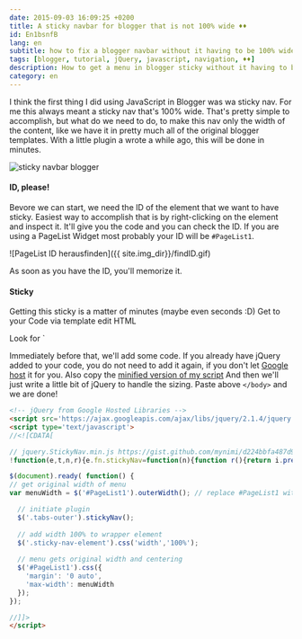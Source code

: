 ```yaml
---
date: 2015-09-03 16:09:25 +0200
title: A sticky navbar for blogger that is not 100% wide ♦♦
id: En1bsnfB
lang: en
subtitle: how to fix a blogger navbar without it having to be 100% wide.
tags: [blogger, tutorial, jQuery, javascript, navigation, ♦♦]
description: How to get a menu in blogger sticky without it having to be 100% wide.
category: en
---
```

I think the first thing I did using JavaScript in Blogger was wa sticky nav. For me this always meant a sticky nav that's 100% wide. That's pretty simple to accomplish, but what do we need to do, to make this nav only the width of the content, like we have it in pretty much all of the original blogger templates. With a little plugin a wrote a while ago, this will be done in minutes.
<!-- more --> 
![sticky navbar blogger]({{site.img_dir}}/fixedscroll.gif)

#### ID, please!
Bevore we can start, we need the ID of the element that we want to have sticky. Easiest way to accomplish that is by right-clicking on the element and inspect it. It'll give you the code and you can check the ID. If you are using a PageList Widget most probably your ID will be `#PageList1`.

![PageList ID herausfinden]({{ site.img_dir}}/findID.gif)

As soon as you have the ID, you'll memorize it.

#### Sticky
Getting this sticky is a matter of minutes (maybe even seconds :D) Get to your Code via template edit HTML

Look for `</body>

Immediately before that, we'll add some code.
If you already have jQuery added to your code, you do not need to add it again, if you don't let [Google host]((https://developers.google.com/speed/libraries/?hl=en#jquery)) it for you. Also copy the [minified version of my script](https://gist.github.com/mynimi/d224bbfa487d97102bde#file-jquery-stickynav-min-js)
And then we'll just write a little bit of jQuery to handle the sizing. Paste above `</body>` and we are done!

```html
<!-- jQuery from Google Hosted Libraries -->
<script src='https://ajax.googleapis.com/ajax/libs/jquery/2.1.4/jquery.min.js'/>
<script type='text/javascript'>
//<![CDATA[

// jquery.StickyNav.min.js https://gist.github.com/mynimi/d224bbfa487d97102bde
!function(e,t,n,r){e.fn.stickyNav=function(n){function r(){return i.prev("div").css("height",i.height()),windowTop=e(t).scrollTop(),i.css({position:windowTop>o?"fixed":"absolute",top:0,left:0})}n=e.extend({wrapperClass:"sticky-nav-wrapper",placeholderClass:"sticky-nav-placeholder",elementClass:"sticky-nav-element",zIndexValue:10},n),this.addClass(n.elementClass),e("."+n.wrapperClass).length||this.wrap('<div class="'+n.wrapperClass+'" style="position: relative; top: 0; left: 0; z-index: '+n.zIndexValue+';"></div>'),e("."+n.placeholderClass).length||this.before('<div class="'+n.placeholderClass+'"></div>');var i=this,o=this.offset().top;return e(t).on("load resize scroll",function(e){r()}),this}}(jQuery,window,document,this);

$(document).ready( function() {
// get original width of menu
var menuWidth = $('#PageList1').outerWidth(); // replace #PageList1 with your ID, if it's different.

  // initiate plugin
  $('.tabs-outer').stickyNav();
  
  // add width 100% to wrapper element
  $('.sticky-nav-element').css('width','100%');
  
  // menu gets original width and centering
  $('#PageList1').css({
    'margin': '0 auto',
    'max-width': menuWidth
  });
});

//]]>
</script>
```